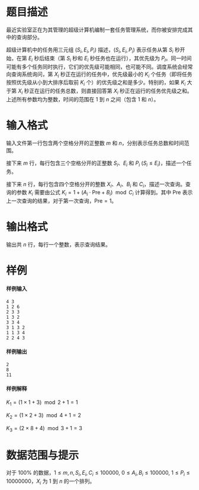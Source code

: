 
# 题目描述

最近实验室正在为其管理的超级计算机编制一套任务管理系统，而你被安排完成其中的查询部分。

超级计算机中的任务用三元组 $(S_i,E_i,P_i)$ 描述，$(S_i,E_i,P_i)$ 表示任务从第 $S_i$ 秒开始，在第 $E_i$ 秒后结束（第 $S_i$ 秒和 $E_i$ 秒任务也在运行），其优先级为 $P_i$。同一时间可能有多个任务同时执行，它们的优先级可能相同，也可能不同。调度系统会经常向查询系统询问，第 $X_i$ 秒正在运行的任务中，优先级最小的 $K_i$ 个任务（即将任务按照优先级从小到大排序后取前 $K_i$ 个）的优先级之和是多少。特别的，如果 $K_i$ 大于第 $X_i$ 秒正在运行的任务总数，则直接回答第
 $X_i$ 秒正在运行的任务优先级之和。上述所有参数均为整数，时间的范围在 $1$ 到 $n$ 之间（包含 $1$ 和 $n$）。

# 输入格式

输入文件第一行包含两个空格分开的正整数 $m$ 和 $n$，分别表示任务总数和时间范围。

接下来 $m$ 行，每行包含三个空格分开的正整数 $S_i$、$E_i$ 和 $P_i$ $(S_i \leq E_i)$，描述一个任务。

接下来 $n$ 行，每行包含四个空格分开的整数 $X_i$、$A_i$、$B_i$ 和 $C_i$，描述一次查询。查询的参数 $K_i$ 需要由公式 $K_i=1+(A_i \cdot \text{Pre}+B_i) \mod C_i$ 计算得到。其中 $\text{Pre}$ 表示上一次查询的结果，对于第一次查询，$\text{Pre}=1$。

# 输出格式

输出共 $n$ 行，每行一个整数，表示查询结果。

# 样例

#### 样例输入
```plain
4 3
1 2 6
2 3 3
1 3 2
3 3 4
3 1 3 2
1 1 3 4
2 2 4 3
```

#### 样例输出
```plain
2
8
11
```

#### 样例解释
$K_1 = (1 \times 1+3) \mod 2+1 = 1$

$K_2 = (1 \times 2+3) \mod 4+1 = 2$

$K_3 = (2 \times 8+4) \mod 3+1 = 3$

# 数据范围与提示

对于 $100 \%$ 的数据，$1 \leq m,n,S_i,E_i,C_i \leq 100000, \ 0 \leq A_i,B_i \leq 100000, \ 1 \leq P_i \leq10000000$，$X_i$ 为 $1$ 到 $n$ 的一个排列。

